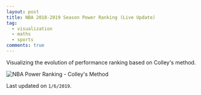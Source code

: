```yaml
---
layout: post
title: NBA 2018-2019 Season Power Ranking (Live Update)
tag:
  - visualization
  - maths
  - sports
comments: true
---
```


Visualizing the evolution of performance ranking based on Colley's method.

![NBA Power Ranking - Colley's Method](https://shawenyao.github.io/Who-is-number-1/output/NBA_Ranking_2018-2019.svg)

Last updated on `1/6/2019`.
